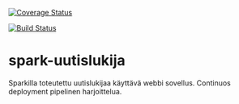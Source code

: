 [![Coverage Status](https://coveralls.io/repos/horttanainen/spark-uutislukija/badge.svg?branch=master&service=github)](https://coveralls.io/github/horttanainen/spark-uutislukija?branch=master)

[![Build Status](https://travis-ci.org/horttanainen/spark-uutislukija.svg?branch=master)](https://travis-ci.org/horttanainen/spark-uutislukija)

# spark-uutislukija
Sparkilla toteutettu uutislukijaa käyttävä webbi sovellus. Continuos deployment pipelinen harjoittelua.
